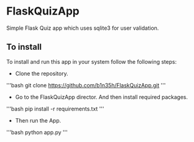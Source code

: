 # FlaskQuizApp

Simple Flask Quiz app which uses sqlite3 for user validation.

## To install

To install and run this app in your system follow the following steps:

- Clone the repository.

'''bash
git clone https://github.com/b1n35h/FlaskQuizApp.git
'''

- Go to the FlaskQuizApp director. And then install required packages.

'''bash
pip install -r requirements.txt
'''

- Then run the App.

'''bash
python app.py
'''
